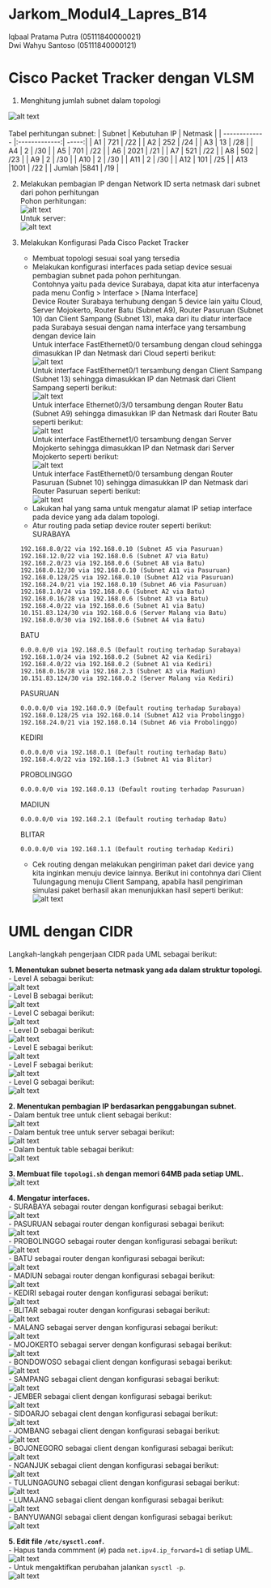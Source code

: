 # Jarkom_Modul4_Lapres_B14
Iqbaal Pratama Putra (05111840000021)<br>
Dwi Wahyu Santoso (05111840000121)
# Cisco Packet Tracker dengan VLSM

1. Menghitung jumlah subnet dalam topologi

![alt text](/img/vlsm.png)<br><br>
Tabel perhitungan subnet:
| Subnet        | Kebutuhan IP           | Netmask  |
| ------------- |:-------------:| -----:|
| A1            | 721           | /22   |
| A2            | 252           | /24   |
| A3            | 13            | /28   |
| A4            | 2             | /30   |
| A5            | 701           | /22   |
| A6            | 2021          | /21   |
| A7            | 521           | /22   |
| A8            | 502           | /23   |
| A9            | 2             | /30   |
| A10           | 2             | /30   |
| A11           | 2             | /30   |
| A12           | 101           | /25   |
| A13           |1001           | /22   |
| Jumlah        |5841           | /19   |

2. Melakukan pembagian IP dengan Network ID serta netmask dari subnet dari pohon perhitungan
<br>Pohon perhitungan:<br>
![alt text](/img/hitung-vlsm.png)<br>
Untuk server:<br>
![alt text](/img/dmz.png)<br>

3. Melakukan Konfigurasi Pada Cisco Packet Tracker
    - Membuat topologi sesuai soal yang tersedia
    - Melakukan konfigurasi interfaces pada setiap device sesuai pembagian subnet pada pohon perhitungan.<br>
    Contohnya yaitu pada device Surabaya, dapat kita atur interfacenya pada menu Config > Interface > [Nama Interface]<br>
    Device Router Surabaya terhubung dengan 5 device lain yaitu Cloud, Server Mojokerto, Router Batu (Subnet A9), Router Pasuruan (Subnet 10) dan Client Sampang (Subnet 13), maka dari itu diatur interface pada Surabaya sesuai dengan nama interface yang tersambung dengan device lain<br>
    Untuk interface FastEthernet0/0 tersambung dengan cloud sehingga dimasukkan IP dan Netmask dari Cloud seperti berikut:<br>
    ![alt text](/img/Screenshot_461.png)<br>
    Untuk interface FastEthernet0/1 tersambung dengan Client Sampang (Subnet 13) sehingga dimasukkan IP dan Netmask dari Client Sampang seperti berikut:<br>
    ![alt text](/img/Screenshot_460.png)<br>
    Untuk interface Ethernet0/3/0 tersambung dengan Router Batu (Subnet A9) sehingga dimasukkan IP dan Netmask dari Router Batu seperti berikut:<br>
    ![alt text](/img/Screenshot_462.png)<br>
    Untuk interface FastEthernet1/0 tersambung dengan Server Mojokerto sehingga dimasukkan IP dan Netmask dari Server Mojokerto seperti berikut:<br>
    ![alt text](/img/Screenshot_463.png)<br>
    Untuk interface FastEthernet0/0 tersambung dengan Router Pasuruan (Subnet 10) sehingga dimasukkan IP dan Netmask dari Router Pasuruan seperti berikut:<br>
    ![alt text](/img/Screenshot_464.png)<br>
    - Lakukan hal yang sama untuk mengatur alamat IP setiap interface pada device yang ada dalam topologi.
    - Atur routing pada setiap device router seperti berikut:<br>
    SURABAYA
    ```
    192.168.8.0/22 via 192.168.0.10 (Subnet A5 via Pasuruan)
    192.168.12.0/22 via 192.168.0.6 (Subnet A7 via Batu)
    192.168.2.0/23 via 192.168.0.6 (Subnet A8 via Batu)
    192.168.0.12/30 via 192.168.0.10 (Subnet A11 via Pasuruan)
    192.168.0.128/25 via 192.168.0.10 (Subnet A12 via Pasuruan)
    192.168.24.0/21 via 192.168.0.10 (Subnet A6 via Pasuruan)
    192.168.1.0/24 via 192.168.0.6 (Subnet A2 via Batu)
    192.168.0.16/28 via 192.168.0.6 (Subnet A3 via Batu)
    192.168.4.0/22 via 192.168.0.6 (Subnet A1 via Batu)
    10.151.83.124/30 via 192.168.0.6 (Server Malang via Batu)
    192.168.0.0/30 via 192.168.0.6 (Subnet A4 via Batu)
    ```
    BATU
    ```
    0.0.0.0/0 via 192.168.0.5 (Default routing terhadap Surabaya)
    192.168.1.0/24 via 192.168.0.2 (Subnet A2 via Kediri)
    192.168.4.0/22 via 192.168.0.2 (Subnet A1 via Kediri)
    192.168.0.16/28 via 192.168.2.3 (Subnet A3 via Madiun)
    10.151.83.124/30 via 192.168.0.2 (Server Malang via Kediri)
    ```
    PASURUAN
    ```
    0.0.0.0/0 via 192.168.0.9 (Default routing terhadap Surabaya)
    192.168.0.128/25 via 192.168.0.14 (Subnet A12 via Probolinggo)
    192.168.24.0/21 via 192.168.0.14 (Subnet A6 via Probolinggo)
    ```
    KEDIRI
    ```
    0.0.0.0/0 via 192.168.0.1 (Default routing terhadap Batu)
    192.168.4.0/22 via 192.168.1.3 (Subnet A1 via Blitar)
    ```
    PROBOLINGGO
    ```
    0.0.0.0/0 via 192.168.0.13 (Default routing terhadap Pasuruan)
    ```
    MADIUN
    ```
    0.0.0.0/0 via 192.168.2.1 (Default routing terhadap Batu)
    ```
    BLITAR
    ```
    0.0.0.0/0 via 192.168.1.1 (Default routing terhadap Kediri)
    ```
    - Cek routing dengan melakukan pengiriman paket dari device yang kita inginkan menuju device lainnya. Berikut ini contohnya dari Client Tulungagung menuju Client Sampang, apabila hasil pengiriman simulasi paket berhasil akan menunjukkan hasil seperti berikut:<br>
    ![alt text](/img/Screenshot_465.png)<br>

# UML dengan CIDR
Langkah-langkah pengerjaan CIDR pada UML sebagai berikut: <br>

**1. Menentukan subnet beserta netmask yang ada dalam struktur topologi.** <br>
     - Level A sebagai berikut: <br>
     ![alt text](/img/cidr1.1.png) <br>
     - Level B sebagai berikut: <br>
     ![alt text](/img/cidr1.2.png) <br>
     - Level C sebagai berikut: <br>
     ![alt text](/img/cidr1.3.png) <br>
     - Level D sebagai berikut: <br>
     ![alt text](/img/cidr1.4.png) <br>
     - Level E sebagai berikut: <br>
     ![alt text](/img/cidr1.5.png) <br>
     - Level F sebagai berikut: <br>
     ![alt text](/img/cidr1.6.png) <br>
     - Level G sebagai berikut: <br>
     ![alt text](/img/cidr1.7.png) <br>
     
**2. Menentukan pembagian IP berdasarkan penggabungan subnet.** <br>
     - Dalam bentuk tree untuk client sebagai berikut: <br>
     ![alt text](/img/cidr2.1.png) <br>
     - Dalam bentuk tree untuk server sebagai berikut: <br>
     ![alt text](/img/cidr2.2.png) <br>
     - Dalam bentuk table sebagai berikut: <br>
     ![alt text](/img/cidr2.3.png) <br>
     
**3. Membuat file `topologi.sh` dengan memori 64MB pada setiap UML.** <br>
     ![alt text](/img/cidr3.1.png) <br>
     
**4. Mengatur interfaces.** <br>
     - SURABAYA sebagai router dengan konfigurasi sebagai berikut: <br>
     ![alt text](/img/cidr4.1.png) <br>
     - PASURUAN sebagai router dengan konfigurasi sebagai berikut: <br>
     ![alt text](/img/cidr4.2.png) <br>
     - PROBOLINGGO sebagai router dengan konfigurasi sebagai berikut: <br>
     ![alt text](/img/cidr4.3.png) <br>
     - BATU sebagai router dengan konfigurasi sebagai berikut: <br>
     ![alt text](/img/cidr4.4.png) <br>
     - MADIUN sebagai router dengan konfigurasi sebagai berikut: <br>
     ![alt text](/img/cidr4.5.png) <br>
     - KEDIRI sebagai router dengan konfigurasi sebagai berikut: <br>
     ![alt text](/img/cidr4.6.png) <br>
     - BLITAR sebagai router dengan konfigurasi sebagai berikut: <br>
     ![alt text](/img/cidr4.7.png) <br>
     - MALANG sebagai server dengan konfigurasi sebagai berikut: <br>
     ![alt text](/img/cidr4.8.png) <br>
     - MOJOKERTO sebagai server dengan konfigurasi sebagai berikut: <br>
     ![alt text](/img/cidr4.9.png) <br>
     - BONDOWOSO sebagai client dengan konfigurasi sebagai berikut: <br>
     ![alt text](/img/cidr4.10.png) <br>
     - SAMPANG sebagai client dengan konfigurasi sebagai berikut: <br>
     ![alt text](/img/cidr4.11.png) <br>
     - JEMBER sebagai client dengan konfigurasi sebagai berikut: <br>
     ![alt text](/img/cidr4.12.png) <br>
     - SIDOARJO sebagai clent dengan konfigurasi sebagai berikut: <br>
     ![alt text](/img/cidr4.13.png) <br>
     - JOMBANG sebagai client dengan konfigurasi sebagai berikut: <br>
     ![alt text](/img/cidr4.14.png) <br>
     - BOJONEGORO sebagai client dengan konfigurasi sebagai berikut: <br>
     ![alt text](/img/cidr4.15.png) <br>
     - NGANJUK sebagai client dengan konfigurasi sebagai berikut: <br>
     ![alt text](/img/cidr4.16.png) <br>
     - TULUNGAGUNG sebagai client dengan konfigurasi sebagai berikut: <br>
     ![alt text](/img/cidr4.17.png) <br>
     - LUMAJANG sebagai client dengan konfigurasi sebagai berikut: <br>
     ![alt text](/img/cidr4.18.png) <br>
     - BANYUWANGI sebagai client dengan konfigurasi sebagai berikut: <br>
     ![alt text](/img/cidr4.19.png) <br>
     
**5. Edit file `/etc/sysctl.conf`.** <br>
     - Hapus tanda commment (`#`) pada `net.ipv4.ip_forward=1` di setiap UML. <br>
     ![alt text](/img/cidr5.1.png) <br>
     - Untuk mengaktifkan perubahan jalankan `sysctl -p`. <br>
     ![alt text](/img/cidr5.2.png) <br>
     
   
